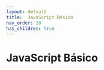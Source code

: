 ```yaml
---
layout: default
title:  JavaScript Básico 
nav_order: 10
has_children: true
---
```


# JavaScript Básico

